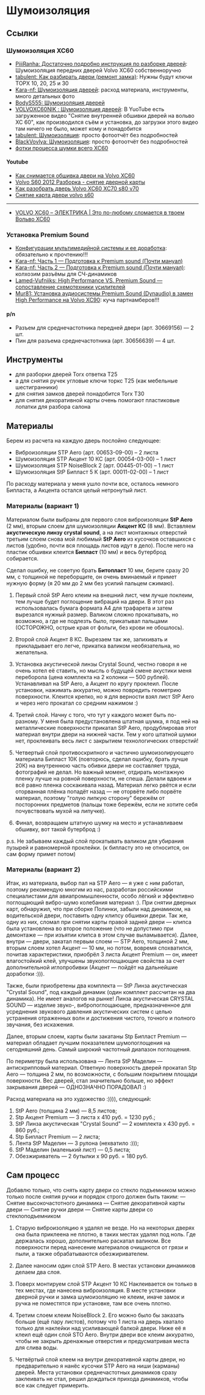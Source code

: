 # Шумоизоляция


## Ссылки

### Шумоизоляция XC60

* [PiiiRanha: Достаточно подробно инструкция по разборке дверей](https://www.drive2.ru/l/7228551/): Шумоизоляция передних дверей Volvo XC60 собственноручно
* [tabulent: Как разбирать двери (ремонт замка)](https://www.drive2.ru/l/495397334474031640/): Нужны будут ключи ТОРХ 10, 20, 25 и 30
* [Kara-nf: Шумоизоляция дверей](https://www.drive2.ru/l/562174523919565304/): расход материала, инструменты, много детальных фото
* [BodyS555: Шумоизоляция дверей](https://www.drive2.ru/l/536139188085456946/)
* [VOLVOXC60NIK : Шумоизоляция дверей](https://www.drive2.ru/l/8674197/): В YuoTube есть загруженное видео "Снятие внутренней обшивки дверей на вольво ХС 60", как производился съём и установка, до загрузки этого видео там ничего не было, может кому и понадобится
* [tabulent: Шумоизоляция](https://www.drive2.ru/l/480039081179349692/): просто фотоотчёт без подробностей
* [BlackVovlya: Шумоизоляция](https://www.drive2.ru/l/573300207203128635/): просто фотоотчёт без подробностей
* [фотки процесса шумки всего XC60](https://stop-shum.ru/shumoizolyatsiya-volvo-xc60/)


#### Youtube

* [Как снимается обшивка двери на Volvo XC60](https://www.youtube.com/watch?v=8fC7yPXgvYA)
* [Volvo S60 2012 Разборка - снятие дверной карты](https://www.youtube.com/watch?v=CFNPW0gwzY4)
* [Как разобрать дверь Volvo XC60 XC70 s80 v70](https://www.youtube.com/watch?v=pNBjfdNghYk)
* [Снятие карта двери volvo s60](https://www.youtube.com/watch?v=mt2419CPSsM)
---
* [VOLVO XC60 – ЭЛЕКТРИКА | Это по-любому сломается в твоем Вольво XC60](https://www.youtube.com/watch?v=KJfke_MD55Q)


### Установка Premium Sound

* [Конфигурации мультимедийной системы и ее доработка](https://www.drive2.ru/l/6163753/): обязательно к прочтению!!!
* [Kara-nf: Часть 1 — Подготовка к Premium sound (Почти мануал)](https://www.drive2.ru/l/563137421227590535/)
* [Kara-nf: Часть 2 — Подготовка к Premium sound (Почти мануал)](https://www.drive2.ru/l/564751779175072771/): колхозим разъёмы для СЧ-динамиков
* [Lamed-Vufniiks: High Performance VS. Premium Sound — сопоставление схемотехники усилителей](https://www.drive2.ru/l/521185829947703494/)
* [Mur81: Установка аудиосистемы Premium Sound (Dynaudio) в замен High Performance на Volvo XC90](https://www.drive2.ru/l/472452176069787921/): куча партнамберов!!!

#### p/n

* Разъем для среднечастотника передней двери (арт. 30669156) — 2 шт.
* Пин для разъема среднечастотника (арт. 30656639) — 4 шт.

## Инструменты

* для разборки дверей Torx ответка Т25
* а для снятия ручек угловые ключи торкс Т25 (как мебельные шестигранники)
* для снятия замков дверей понадобится Torx T30
* для снятия декоративной карты очень помогают пластиковые лопатки для разбора салона



## Материалы

Берем из расчета на каждую дверь послойно следующее:

- Виброизоляции STP Aero (арт. 00653-09-00) – 2 листа
- Шумоизоляция STP Акцент 10 КС (арт. 00054-03-00) – 1 лист
- Шумоизоляция STP NoiseBlock 2 (арт. 00445-01-00) – 1 лист
- Шумоизоляция StP Бипласт 5 К (арт. 00011-02-00) – 1 лист

По расходу материала у меня ушло почти все, осталось немного Бипласта, а Акцента остался целый нетронутый лист.


### Материалы (вариант 1)

Материалом были выбраны для первого слоя виброизоляции **StP Aero** (2 мм), вторым слоем для шумоизоляции **Акцент КС** (8 мм). Вставляем **акустическую линзу crystal sound**, а на лист монтажных отверстий третьим слоем снова мой любимый **StP Aero** из кусочков оставшихся с листов (удобно, почти вся площадь листов идут в дело). После него на пластик обшивки клеится **Бипласт** (10 мм) и весь бутерброд собирается.

Сделал ошибку, не советую брать **Битопласт** 10 мм, берите сразу 20 мм, с толщиной не переборщите, он очень вминаемый и примет нужную форму (я 20 мм до 2 мм без усилий пальцем сжимаю).


1) Первый слой StP Aero клеим на внешний лист, чем лучше поклеим, тем лучше будет поглощение вибраций на двери.
В этот раз использовалась бумага формата А4 для трафарета и затем вырезался нужный размер. Валиком сложно прокатывать, но возможно, а где не подлезть было, прикатывал пальцами (ОСТОРОЖНО, острые края от фольги, без крови не обошлось).

2) Второй слой Акцент 8 КС. Вырезаем так же, запихивать и прикладывает его легче, прикатка валиком необязательна, но желательна.

3) Установка акустической линзы Crystal Sound, честно говоря я не очень хотел её ставить, но мысль о будущей смене акустики меня переборола (цена комплекта на 2 колонки — 500 рублей). Устанавливал на StP Aero, а Акцент по кругу проклеил. После установки, нажимать аккуратно, можно повредить геометрию поверхности. Клеится крепко, но я для верности взял лист StP Aero и через него прокатал со средним нажимом :)

4) Третий слой. Начну с того, что тут у каждого может быть по-разному. У меня была предустановлена штатная шумка, я под ней на металлические поверхности прикатал StP Aero, продублировав этот материал внутри двери на нижней части.
Тем у кого штатной шумки нет, проклеивать весь лист с закрытием технологических отверстий!

5) Четвертый слой противоскрипного и частично шумоизолирующего материала Бипласт 10К (повторюсь, сделал ошибку, брать лучше 20К) на внутреннюю часть обивки двери не составляет труда, фотографий не делал. Но важный момент, отдирать монтажную пленку лучше на ровной поверхности, не спеша. Делали вдвоем и всё равно пленка соскакивала назад. Материал легко рвётся и если оторванная плёнка попадёт назад — не оторвёте либо порвёте материал, поэтому "голую липкую сторону" бережём от посторонних предметов (пальцы тоже бережём, если не хотите себя почувствовать мухой на липучке).

6) Финал, возвращаем штатную шумку на место и устанавливаем обшивку, вот такой бутерброд :)

p.s. Не забываем каждый слой прокатывать валиком для убирания пузырей и равномерной проклейки. (к бипласту это не относится, он сам форму примет потом)



### Материалы (вариант 2)


Итак, из материала, выбор пал на STP Aero — я уже с ним работал, поэтому рекомендую многим из нас, разработан российскими специалистами для авиапромышленности, особо лёгкий и эффективно поглощающий вибро-шумо колебания материал :). При снятии дверных карт, обнаружил, что при сборке Полинки, забыли над динамиком, на водительской двери, поставить одну клипсу обшивки двери. Так же, одну из них, сломал при снятии карты правой задней двери — клипса была установлена во второе положение (что не допустимо при демонтаже — при изъятии клипса в этом случае выламывается). Далее, внутри — двери, закатал первым слоем — STP Aero, толщиной 2 мм, вторым слоем хотел Акцент — 10 мм, но потом, вовремя спохватился, почитав характеристики, приобрёл 3 листа Акцент Premium — он, имеет влагостойкий клей, улучшены звукопоглощающие свойства за счет дополнительной иглопробивки (Акцент — пойдёт на дальнейшие доработки :))).

Также, были приобретены два комплекта — StP Линза акустическая "Crystal Sound", под каждый динамик (один комплект рассчитан на два динамика). Не имеет аналогов на рынке! Линза акустическая CRYSTAL SOUND — изделие звуко-, вибропоглощающее, предназначенное для усреднения звукового давления акустических систем с целью устранения отраженных волн и достижения чистого, точного и полного звучания, без искажения.

Далее, вторым слоем, карты были закатаны Stp Бипласт Premium — материал обладает лучшим показателем шумопоглощения на сегодняшний день. Самый широкий частотный диапазон поглощения.

По периметру была использована — Лента StP Маделин — антискрипповый материал. Ответную поверхность дверей прокатал Stp Aero — толщина 2 мм, по возможности, с большим покрытием площади поверхности. Вес дверей, стал значительно больше, но эффект закрывания дверей — ОДНОЗНАЧНО ПОРАДОВАЛ :)

Расход материала на это художество :)))), следующий:
1. StP Aero (толщина 2 мм) — 8,5 листов;
2. Stp Акцент Premium — 3 листа х 410 руб. = 1230 руб.;
3. StP Линза акустическая "Crystal Sound" — 2 комплекта х 430 руб. = 860 руб.;
4. Stp Бипласт Premium — 2 листа;
5. Лента StP Маделин — 3 рулона (нехватило :)));
6. StP Маделин (маленький лист) — 0,5 листа;
7. Обезжириватель — 2 бутылки х 90 руб. = 180 руб.




## Сам процесс

Добавлю только, что снять карту двери со стекло подъемником можно только после снятия ручки и порядок строго должен быть таким:
— Снятие высокочастотного динамика
— Снятие декоративной карты двери
— Снятие ручки двери
— Снятие карты двери со стеклоподъемником


1) Старую виброизоляцию я удалял не везде. Но на некоторых дверях она была приклеена не плотно, в таких местах удалял под ноль. Где держалась хорошо, дополнительно раскатал валиком. Все поверхности перед нанесение материалов очищаются от грязи и пыли, а также обрабатываются обезжиривателем.

2) Далее наносим один слой STP Aero. В местах установки динамиков делаем два слоя.

3) Поверх монтируем слой STP Акцент 10 КС
Наклеивается он только в тех местах, где нанесена виброизоляция. В месте установки дверной ручки и замка шумоизоляцию не клеим, иначе замок и ручка не поместятся при установке, там все очень плотно.

4) Третим слоем клеим NoiseBlock 2. Его можно было бы заказать больше (ещё пару листов), потому что 1 листа на дверь хватало только для наклейки над усиливающей балкой двери. Ниже её я клеил ещё один слой STO Aero. Внутри двери все клеим аккуратно, чтобы не закрыть дренажные отверстия и предусматривая места для слива воды.

5) Четвёртый слой клеем на внутри декоративной карты двери, но предварительно я нанёс кусочки STP Aero на ниши (карманы) дверей.
Места установки среднечастотных динамиков сразу заклеивать не стал, решил дождаться прихода динамиков, чтобы все как следует примерить.


